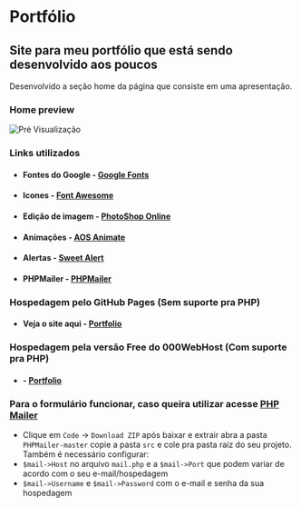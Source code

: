 # Portfólio
## Site para meu portfólio que está sendo desenvolvido aos poucos
Desenvolvido a seção home da página que consiste em uma apresentação.


### Home preview
![Pré Visualização](https://github.com/SilasRodrigues19/potfolio/blob/master/img/preview.png)

### Links utilizados
* #### Fontes do Google - [Google Fonts](https://fonts.google.com/)
* #### Icones - [Font Awesome](https://fontawesome.com/)
* #### Edição de imagem - [PhotoShop Online](http://www.photoshoponline.net.br/)
* #### Animações - [AOS Animate](https://michalsnik.github.io/aos/)
* #### Alertas - [Sweet Alert](https://cdnjs.cloudflare.com/ajax/libs/sweetalert/2.1.2/sweetalert.min.js)
* #### PHPMailer - [PHPMailer](https://github.com/PHPMailer/PHPMailer)

### Hospedagem pelo GitHub Pages (Sem suporte pra PHP)
* #### Veja o site aqui - [Portfolio](https://silasrodrigues19.github.io)

### Hospedagem pela versão Free do 000WebHost (Com suporte pra PHP)
* ####  - [Portfolio](https://silasportfolio.000webhostapp.com/index.html)

### Para o formulário funcionar, caso queira utilizar acesse [PHP Mailer](https://github.com/PHPMailer/PHPMailer) 
* Clique em `Code` -> `Download ZIP` após baixar e extrair abra a pasta `PHPMailer-master` copie a pasta `src` e cole pra pasta raíz do seu projeto. 
Também é necessário configurar:
* `$mail->Host` no arquivo `mail.php` e a `$mail->Port` que podem variar de acordo com o seu e-mail/hospedagem
* `$mail->Username` e `$mail->Password` com o e-mail e senha da sua hospedagem
